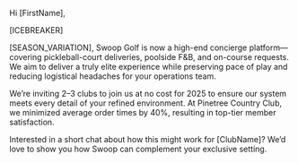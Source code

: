 Hi [FirstName],

[ICEBREAKER]

[SEASON_VARIATION], Swoop Golf is now a high-end concierge platform—covering pickleball-court deliveries, poolside F&B, and on-course requests. We aim to deliver a truly elite experience while preserving pace of play and reducing logistical headaches for your operations team.

We’re inviting 2–3 clubs to join us at no cost for 2025 to ensure our system meets every detail of your refined environment. At Pinetree Country Club, we minimized average order times by 40%, resulting in top-tier member satisfaction.

Interested in a short chat about how this might work for [ClubName]? We’d love to show you how Swoop can complement your exclusive setting.